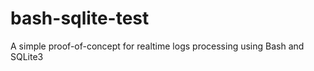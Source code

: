 bash-sqlite-test
================

A simple proof-of-concept for realtime logs processing using Bash and SQLite3
